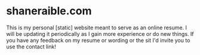 # shaneraible.com

This is my personal [static] website meant to serve as an online resume. I will be updating it periodically as I gain more experience or do new things. If you have any feedback on my resume or wording or the sit I'd invite you to use the contact link!
